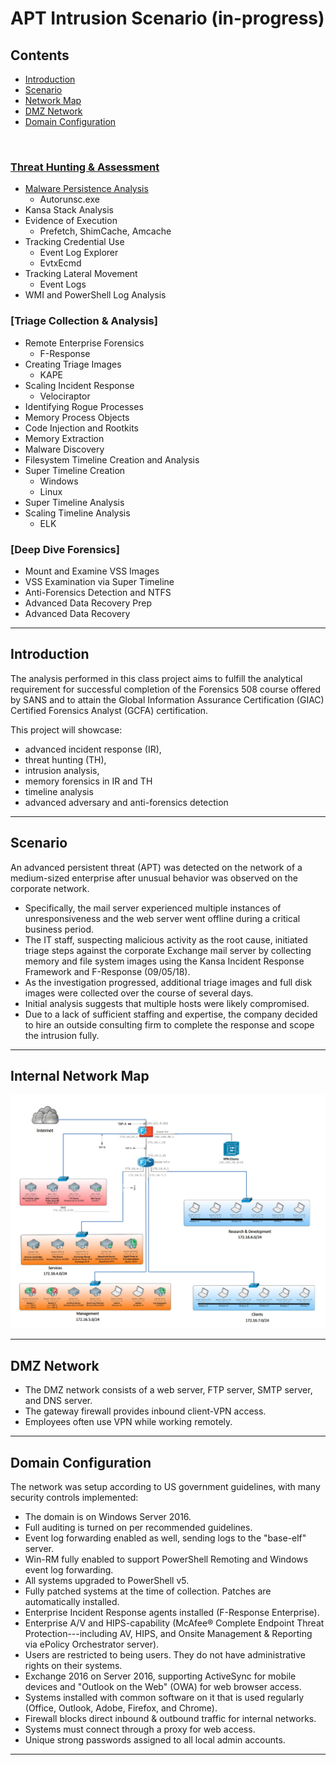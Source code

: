 # APT Intrusion Scenario (in-progress)
## Contents
- [Introduction](#introduction)
- [Scenario](#scenario)
- [Network Map](#internal-network-map)
- [DMZ Network](#dmz-network)
- [Domain Configuration](#domain-configuration)

<br>

### [Threat Hunting & Assessment](./Threat_Hunting.md)

- [Malware Persistence Analysis](./Threat_Hunting.md/#malware-persistence-analysis)
    - Autorunsc.exe
- Kansa Stack Analysis
- Evidence of Execution
    - Prefetch, ShimCache, Amcache
- Tracking Credential Use
    - Event Log Explorer
    - EvtxEcmd
- Tracking Lateral Movement
    - Event Logs
- WMI and PowerShell Log Analysis

### [Triage Collection & Analysis]

- Remote Enterprise Forensics
    - F-Response
- Creating Triage Images
    - KAPE
- Scaling Incident Response
    - Velociraptor
- Identifying Rogue Processes
- Memory Process Objects
- Code Injection and Rootkits
- Memory Extraction
- Malware Discovery
- Filesystem Timeline Creation and Analysis
- Super Timeline Creation
    - Windows
    - Linux
- Super Timeline Analysis
- Scaling Timeline Analysis
    - ELK

### [Deep Dive Forensics]

- Mount and Examine VSS Images
- VSS Examination via Super Timeline
- Anti-Forensics Detection and NTFS
- Advanced Data Recovery Prep
- Advanced Data Recovery

---
## Introduction
The analysis performed in this class project aims to fulfill the analytical requirement for successful completion of the Forensics 508 course offered by SANS and to attain the Global Information Assurance Certification (GIAC) Certified Forensics Analyst (GCFA) certification.

This project will showcase:
- advanced incident response (IR), 
- threat hunting (TH), 
- intrusion analysis, 
- memory forensics in IR and TH
- timeline analysis
- advanced adversary and anti-forensics detection
---
## Scenario
An advanced persistent threat (APT) was detected on the network of a medium-sized enterprise after unusual behavior was observed on the corporate network. 
- Specifically, the mail server experienced multiple instances of unresponsiveness and the web server went offline during a critical business period. 
- The IT staff, suspecting malicious activity as the root cause, initiated triage steps against the corporate Exchange mail server by collecting memory and file system images using the Kansa Incident Response Framework and F-Response (09/05/18). 
- As the investigation progressed, additional triage images and full disk images were collected over the course of several days. 
- Initial analysis suggests that multiple hosts were likely compromised. 
- Due to a lack of sufficient staffing and expertise, the company decided to hire an outside consulting firm to complete the response and scope the intrusion fully.
---
## Internal Network Map

![image](Network_Map.png)

---
## DMZ Network

- The DMZ network consists of a web server, FTP server, SMTP server, and DNS server. 
- The gateway firewall provides inbound client-VPN access. 
- Employees often use VPN while working remotely.

 ---
## Domain Configuration
The network was setup according to US government guidelines, with many security controls implemented:

- The domain is on Windows Server 2016.
- Full auditing is turned on per recommended guidelines.
- Event log forwarding enabled as well, sending logs to the "base-elf" server.
- Win-RM fully enabled to support PowerShell Remoting and Windows event log forwarding.
- All systems upgraded to PowerShell v5.
- Fully patched systems at the time of collection.  Patches are automatically installed.
- Enterprise Incident Response agents installed (F-Response Enterprise).
- Enterprise A/V and HIPS-capability (McAfee® Complete Endpoint Threat Protection---including AV, HIPS, and Onsite Management & Reporting via ePolicy Orchestrator server).
- Users are restricted to being users. They do not have administrative rights on their systems.
- Exchange 2016 on Server 2016, supporting ActiveSync for mobile devices and "Outlook on the Web" (OWA) for web browser access.
- Systems installed with common software on it that is used regularly (Office, Outlook, Adobe, Firefox, and Chrome).
- Firewall blocks direct inbound & outbound traffic for internal networks. 
- Systems must connect through a proxy for web access.
- Unique strong passwords assigned to all local admin accounts.

---
